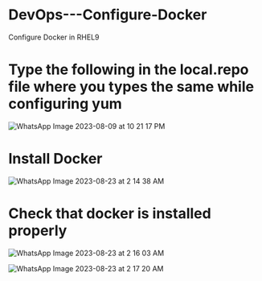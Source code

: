 # DevOps---Configure-Docker
Configure Docker in RHEL9

# Type the following in the local.repo file where you types the same while configuring yum

![WhatsApp Image 2023-08-09 at 10 21 17 PM](https://github.com/neelay-16/DevOps---Configure-Docker/assets/135517502/c4e56668-b62a-4308-b2e6-9ef6336cdfed)


# Install Docker
![WhatsApp Image 2023-08-23 at 2 14 38 AM](https://github.com/neelay-16/DevOps---Configure-Docker/assets/135517502/2279dd00-b021-4f96-bc2d-01b367ae5ad2)

# Check that docker is installed properly

![WhatsApp Image 2023-08-23 at 2 16 03 AM](https://github.com/neelay-16/DevOps---Configure-Docker/assets/135517502/59cd9335-f156-444e-a5cc-c26e1ca0c4fb)

![WhatsApp Image 2023-08-23 at 2 17 20 AM](https://github.com/neelay-16/DevOps---Configure-Docker/assets/135517502/e43f8c05-a378-427c-88fd-bf5594f21e6d)




